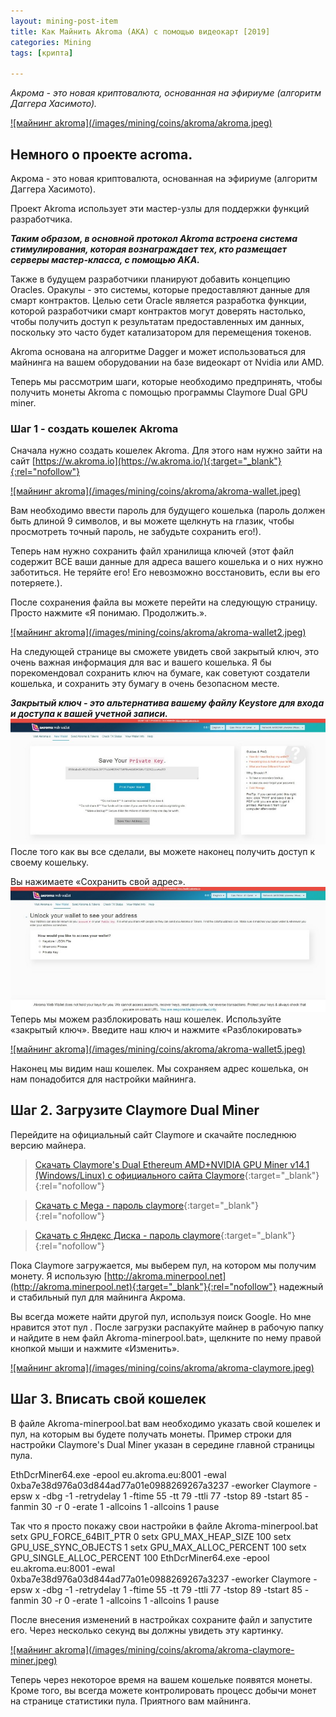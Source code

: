 ```yaml
---
layout: mining-post-item
title: Как Майнить Akroma (AKA) с помощью видеокарт [2019]
categories: Mining
tags: [крипта]

---
```

*Акрома - это новая криптовалюта, основанная на эфириуме (алгоритм Даггера Хасимото).*

<a href="/images/mining/coins/akroma/akroma.jpeg" class="gray lightbox-image current">
![майнинг akroma](/images/mining/coins/akroma/akroma.jpeg)
</a>

## Немного о проекте acroma.
Акрома - это новая криптовалюта, основанная на эфириуме (алгоритм Даггера Хасимото).

Проект Akroma использует эти мастер-узлы для поддержки функций разработчика. 

***Таким образом, в основной протокол Akroma встроена система стимулирования, которая вознаграждает тех, кто размещает серверы мастер-класса, с помощью AKA.***

 Также в будущем разработчики планируют добавить концепцию Oracles. Оракулы - это системы, которые предоставляют данные для смарт контрактов. Целью сети Oracle является разработка функции, которой разработчики смарт контрактов могут доверять настолько, чтобы получить доступ к результатам предоставленных им данных, поскольку это часто будет катализатором для перемещения токенов.
 
Akroma основана на алгоритме Dagger и может использоваться для майнинга на вашем оборудовании на базе видеокарт от Nvidia или AMD.

Теперь мы рассмотрим шаги, которые необходимо предпринять, чтобы получить монеты Akroma с помощью программы Claymore Dual GPU miner.

### Шаг 1 - создать кошелек Akroma
Сначала нужно создать кошелек Akroma. Для этого нам нужно зайти на сайт 
[https://w.akroma.io](https://w.akroma.io/){:target="_blank"}{:rel="nofollow"}

<a href="/images/mining/coins/akroma/akroma-wallet.jpeg" class="gray lightbox-image current">
![майнинг akroma](/images/mining/coins/akroma/akroma-wallet.jpeg)
</a>


Вам необходимо ввести пароль для будущего кошелька (пароль должен быть длиной 9 символов, и вы можете щелкнуть на глазик, чтобы просмотреть точный пароль, не забудьте сохранить его!).

Теперь нам нужно сохранить файл хранилища ключей (этот файл содержит ВСЕ ваши данные для адреса вашего кошелька и о них нужно заботиться. Не теряйте его! Его невозможно восстановить, если вы его потеряете.).

После сохранения файла вы можете перейти на следующую страницу. Просто нажмите «Я понимаю. Продолжить.».

<a href="/images/mining/coins/akroma/akroma-wallet2.jpeg" class="gray lightbox-image current">
![майнинг akroma](/images/mining/coins/akroma/akroma-wallet2.jpeg)
</a>

На следующей странице вы сможете увидеть свой закрытый ключ, это очень важная информация для вас и вашего кошелька. Я бы порекомендовал сохранить ключ на бумаге, как советуют создатели кошелька, и сохранить эту бумагу в очень безопасном месте. 

***Закрытый ключ - это альтернатива вашему файлу Keystore для входа и доступа к вашей учетной записи.***
<a href="/images/mining/coins/akroma/akroma-wallet3.jpeg" class="gray lightbox-image current">
![майнинг akroma](/images/mining/coins/akroma/akroma-wallet3.jpeg)
</a>
После того как вы все сделали, вы можете наконец получить доступ к своему кошельку.

Вы нажимаете «Сохранить свой адрес».
<a href="/images/mining/coins/akroma/akroma-wallet4.jpeg" class="gray lightbox-image current">
![майнинг akroma](/images/mining/coins/akroma/akroma-wallet4.jpeg)
</a>
Теперь мы можем разблокировать наш кошелек. Используйте «закрытый ключ». Введите наш ключ и нажмите «Разблокировать»

<a href="/images/mining/coins/akroma/akroma-wallet5.jpeg" class="gray lightbox-image current">
![майнинг akroma](/images/mining/coins/akroma/akroma-wallet5.jpeg)
</a>

Наконец мы видим наш кошелек. Мы сохраняем адрес кошелька, он нам понадобится для настройки майнинга.

## Шаг 2. Загрузите Claymore Dual Miner 

Перейдите на официальный сайт Claymore и скачайте последнюю версию майнера.



> [Скачать Claymore's Dual Ethereum AMD+NVIDIA GPU Miner v14.1 (Windows/Linux) с официального сайта Claymore](https://claymore-dual.github.io/ru){:target="_blank"}{:rel="nofollow"}
 
>  [Скачать с Mega - пароль claymore](https://mega.nz/#!rXJSTILb!4V1YhoqrLq_svkZbX9cBVczcH-NVhCyYVDZHwU0ZSb4){:target="_blank"}{:rel="nofollow"}
 
>  [Скачать с Яндекс Диска - пароль claymore](https://yadi.sk/d/N_OHRswOuCISug){:target="_blank"}{:rel="nofollow"}

 
Пока Claymore загружается, мы выберем пул, на котором мы получим монету. Я использую [http://akroma.minerpool.net](http://akroma.minerpool.net){:target="_blank"}{:rel="nofollow"} надежный и стабильный пул для майнинга Акрома. 

Вы всегда можете найти другой пул, используя поиск Google. Но мне нравится этот пул
.
После загрузки распакуйте майнер в рабочую папку и найдите в нем файл Akroma-minerpool.bat», щелкните по нему правой кнопкой мыши и нажмите «Изменить».

<a href="/images/mining/coins/akroma/akroma-claymore.jpeg" class="gray lightbox-image current">
![майнинг akroma](/images/mining/coins/akroma/akroma-claymore.jpeg)
</a>

## Шаг 3. Вписать свой кошелек

 В файле Akroma-minerpool.bat вам необходимо указать свой кошелек и пул, на которым вы будете получать монеты. Пример строки для настройки Claymore's Dual Miner указан в середине главной страницы пула.
 
EthDcrMiner64.exe -epool eu.akroma.eu:8001 -ewal 0xba7e38d976a03d844ad77a01e0988269267a3237 -eworker Claymore -epsw x -dbg -1 -retrydelay 1 -ftime 55 -tt 79 -ttli 77 -tstop 89 -tstart 85 -fanmin 30 -r 0 -erate 1 -allcoins 1 -allcoins 1
pause

Так что я просто покажу свои настройки в файле Akroma-minerpool.bat
setx GPU_FORCE_64BIT_PTR 0
setx GPU_MAX_HEAP_SIZE 100
setx GPU_USE_SYNC_OBJECTS 1
setx GPU_MAX_ALLOC_PERCENT 100
setx GPU_SINGLE_ALLOC_PERCENT 100
EthDcrMiner64.exe -epool eu.akroma.eu:8001 -ewal 0xba7e38d976a03d844ad77a01e0988269267a3237 -eworker Claymore -epsw x -dbg -1 -retrydelay 1 -ftime 55 -tt 79 -ttli 77 -tstop 89 -tstart 85 -fanmin 30 -r 0 -erate 1 -allcoins 1 -allcoins 1
pause

После внесения изменений в настройках сохраните файл и запустите его. Через несколько секунд вы должны увидеть эту картинку.

<a href="/images/mining/coins/akroma/akroma-claymore-miner.jpeg" class="gray lightbox-image current">
![майнинг akroma](/images/mining/coins/akroma/akroma-claymore-miner.jpeg)
</a>

Теперь через некоторое время на вашем кошельке появятся монеты. Кроме того, вы всегда можете контролировать процесс добычи монет на странице статистики пула.
Приятного вам майнинга.